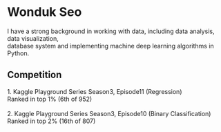<h1> Wonduk Seo </h1>

I have a strong background in working with data, including data analysis, data visualization, <br/> database system and implementing machine deep learning algorithms in Python.<br/>

<h2>Competition</h2>
1. Kaggle Playground Series Season3, Episode11 (Regression)  <br/> 
Ranked in top 1% (6th of 952)<br/> <br/> 
2. Kaggle Playground Series Season3, Episode10 (Binary Classification) <br/> 
Ranked in top 2% (16th of 807) <br/> 
<!---
MarsSeo/MarsSeo is a ✨ special ✨ repository because its `README.md` (this file) appears on your GitHub profile.
You can click the Preview link to take a look at your changes.
--->
